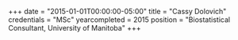 +++
date = "2015-01-01T00:00:00-05:00"
title = "Cassy Dolovich"
credentials = "MSc"
yearcompleted = 2015
position = "Biostatistical Consultant, University of Manitoba"
+++
